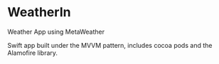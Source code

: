 # WeatherIn
Weather App using MetaWeather

Swift app built under the MVVM pattern, includes cocoa pods and the Alamofire library.
